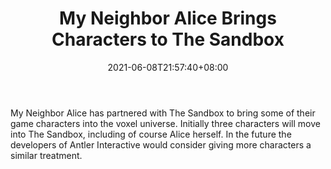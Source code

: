 ﻿---
title: "My Neighbor Alice Brings Characters to The Sandbox"
date: 2021-06-08T21:57:40+08:00
lastmod: 2021-06-08T16:45:40+08:00
draft: false
authors: ["Lucas"]
description: "My Neighbor Alice has partnered with The Sandbox to bring some of their game characters into the voxel universe. Initially three characters will move into The Sandbox, including of course Alice herself. In the future the developers of Antler Interactive would consider giving more characters a similar treatment."
featuredImage: "my-neighbor-alice-brings-characters-to-the-sandbox.png"
tags: ["Virtual World","Play to Earn"]
categories: ["news"]
news: ["Virtual World"]
weight: 
lightgallery: true
pinned: false
recommend: false
recommend1: false
---

My Neighbor Alice has partnered with The Sandbox to bring some of their game characters into the voxel universe. Initially three characters will move into The Sandbox, including of course Alice herself. In the future the developers of Antler Interactive would consider giving more characters a similar treatment.

<!--more-->

